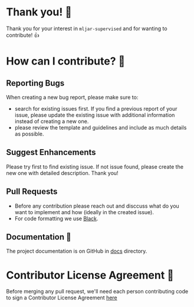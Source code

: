 # Thank you! :tada:

Thank you for your interest in `mljar-supervised` and for wanting to contribute! :+1:

# How can I contribute? :muscle:

## Reporting Bugs

When creating a new bug report, please make sure to:
- search for existing issues first. If you find a previous report of your issue, please update the existing issue with additional information instead of creating a new one.
- please review the template and guidelines and include as much details as possible.

## Suggest Enhancements

Please try first to find existing issue. If not issue found, please create the new one with detailed description. Thank you!

## Pull Requests

- Before any contribution please reach out and disccuss what do you want to implement and how (ideally in the created issue).
- For code formatting we use [Black](https://github.com/psf/black).

## Documentation :scroll:

The project documentation is on GitHub in [docs](/docs) directory.

# Contributor License Agreement :necktie:

Before merging any pull request, we'll need each person contributing code to sign a Contributor License Agreement [here](https://forms.gle/au2qhFWjuuvEmKfM8)
